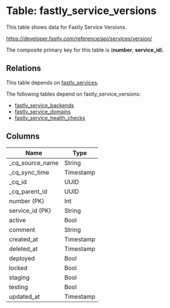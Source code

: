 # Table: fastly_service_versions

This table shows data for Fastly Service Versions.

https://developer.fastly.com/reference/api/services/version/

The composite primary key for this table is (**number**, **service_id**).

## Relations

This table depends on [fastly_services](fastly_services).

The following tables depend on fastly_service_versions:
  - [fastly_service_backends](fastly_service_backends)
  - [fastly_service_domains](fastly_service_domains)
  - [fastly_service_health_checks](fastly_service_health_checks)

## Columns

| Name          | Type          |
| ------------- | ------------- |
|_cq_source_name|String|
|_cq_sync_time|Timestamp|
|_cq_id|UUID|
|_cq_parent_id|UUID|
|number (PK)|Int|
|service_id (PK)|String|
|active|Bool|
|comment|String|
|created_at|Timestamp|
|deleted_at|Timestamp|
|deployed|Bool|
|locked|Bool|
|staging|Bool|
|testing|Bool|
|updated_at|Timestamp|